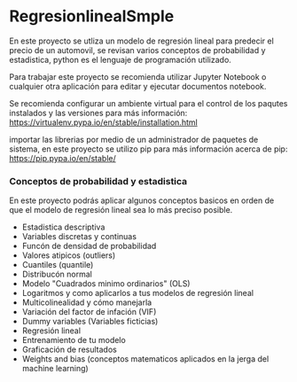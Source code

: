 # RegresionlinealSmple
En este proyecto se utliza un modelo de regresión lineal para predecir el precio de un automovil, se revisan varios conceptos de probabilidad y estadistica, python es el lenguaje de programación utilizado.


Para trabajar este proyecto se recomienda utilizar Jupyter Notebook o cualquier otra aplicación
para editar y ejecutar documentos notebook.

Se recomienda configurar un ambiente virtual para el control de los paqutes instalados y las versiones
para más información: https://virtualenv.pypa.io/en/stable/installation.html


importar las librerias por medio de un administrador de paquetes de sistema, en este proyecto se utilizo pip
para más información acerca de pip: https://pip.pypa.io/en/stable/

### Conceptos de probabilidad y estadistica

En este proyecto podrás aplicar algunos conceptos basicos en orden de que el modelo 
de regresión lineal sea lo más preciso posible.

* Estadistica descriptiva
* Variables discretas y continuas
* Funcón de densidad de probabilidad
* Valores atipicos (outliers)
* Cuantiles (quantile)
* Distribucón normal
* Modelo "Cuadrados minimo ordinarios" (OLS)
* Logaritmos y como aplicarlos a tus modelos de regresión lineal
* Multicolinealidad y cómo manejarla
* Variación del factor de infación (VIF)
* Dummy variables (Variables ficticias)
* Regresión lineal
* Entrenamiento de tu modelo
* Graficación de resultados
* Weights and bias (conceptos matematicos aplicados en la jerga del machine learning)



